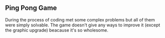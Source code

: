 ## Ping Pong Game

During the process of coding met some complex problems but all of them were simply solvable.
The game doesn't give any ways to improve it (except the graphic upgrade) beacause it's so wholesome.
